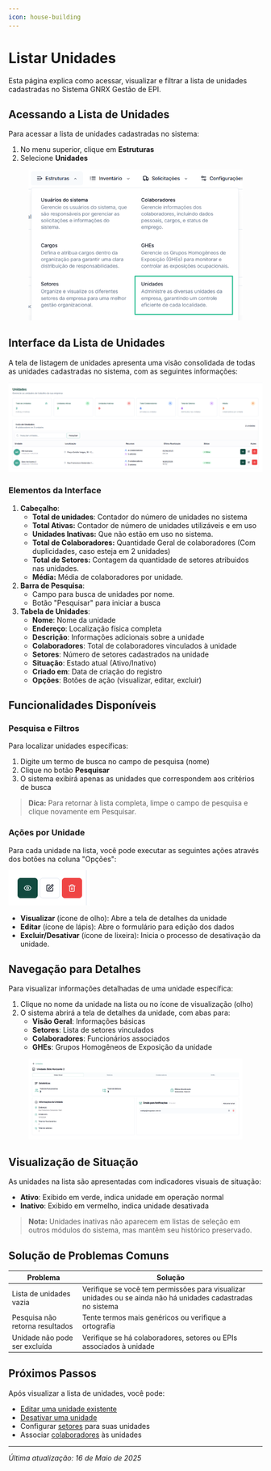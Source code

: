 ```yaml
---
icon: house-building
---
```


# Listar Unidades

Esta página explica como acessar, visualizar e filtrar a lista de unidades cadastradas no Sistema GNRX Gestão de EPI.

## Acessando a Lista de Unidades

Para acessar a lista de unidades cadastradas no sistema:

1. No menu superior, clique em **Estruturas**
2. Selecione **Unidades**

<figure><img src="../../.gitbook/assets/image (6) (1) (1).png" alt=""><figcaption></figcaption></figure>

## Interface da Lista de Unidades

A tela de listagem de unidades apresenta uma visão consolidada de todas as unidades cadastradas no sistema, com as seguintes informações:

![Lista de Unidades](<../../.gitbook/assets/image (5) (1) (1).png>)

### Elementos da Interface

1. **Cabeçalho**:
   * **Total de unidades**: Contador do número de unidades no sistema
   * **Total Ativas:** Contador de número de unidades utilizáveis e em uso
   * **Unidades Inativas:** Que não estão em uso no sistema.
   * **Total de Colaboradores:** Quantidade Geral de colaboradores (Com duplicidades, caso esteja em 2 unidades)
   * **Total de Setores:** Contagem da quantidade de setores atribuidos nas unidades.
   * **Média:** Média de colaboradores por unidade.
2. **Barra de Pesquisa**:
   * Campo para busca de unidades por nome.
   * Botão "Pesquisar" para iniciar a busca
3. **Tabela de Unidades**:
   * **Nome**: Nome da unidade
   * **Endereço**: Localização física completa
   * **Descrição**: Informações adicionais sobre a unidade
   * **Colaboradores**: Total de colaboradores vinculados à unidade
   * **Setores**: Número de setores cadastrados na unidade
   * **Situação**: Estado atual (Ativo/Inativo)
   * **Criado em**: Data de criação do registro
   * **Opções**: Botões de ação (visualizar, editar, excluir)

## Funcionalidades Disponíveis

### Pesquisa e Filtros

Para localizar unidades específicas:

1. Digite um termo de busca no campo de pesquisa (nome)
2. Clique no botão **Pesquisar**
3. O sistema exibirá apenas as unidades que correspondem aos critérios de busca

> **Dica:** Para retornar à lista completa, limpe o campo de pesquisa e clique novamente em Pesquisar.

### Ações por Unidade

Para cada unidade na lista, você pode executar as seguintes ações através dos botões na coluna "Opções":

![Botões de Ação](<../../.gitbook/assets/image (7) (1) (1).png>)

* **Visualizar** (ícone de olho): Abre a tela de detalhes da unidade
* **Editar** (ícone de lápis): Abre o formulário para edição dos dados
* **Excluir/Desativar** (ícone de lixeira): Inicia o processo de desativação da unidade.

## Navegação para Detalhes

Para visualizar informações detalhadas de uma unidade específica:

1. Clique no nome da unidade na lista ou no ícone de visualização (olho)
2. O sistema abrirá a tela de detalhes da unidade, com abas para:
   * **Visão Geral**: Informações básicas
   * **Setores**: Lista de setores vinculados
   * **Colaboradores**: Funcionários associados
   * **GHEs**: Grupos Homogêneos de Exposição da unidade

<figure><img src="../../.gitbook/assets/image (9) (1) (1).png" alt=""><figcaption></figcaption></figure>



## Visualização de Situação

As unidades na lista são apresentadas com indicadores visuais de situação:

* **Ativo**: Exibido em verde, indica unidade em operação normal
* **Inativo**: Exibido em vermelho, indica unidade desativada

> **Nota:** Unidades inativas não aparecem em listas de seleção em outros módulos do sistema, mas mantêm seu histórico preservado.

## Solução de Problemas Comuns

| Problema                        | Solução                                                                                                      |
| ------------------------------- | ------------------------------------------------------------------------------------------------------------ |
| Lista de unidades vazia         | Verifique se você tem permissões para visualizar unidades ou se ainda não há unidades cadastradas no sistema |
| Pesquisa não retorna resultados | Tente termos mais genéricos ou verifique a ortografia                                                        |
| Unidade não pode ser excluída   | Verifique se há colaboradores, setores ou EPIs associados à unidade                                          |

## Próximos Passos

Após visualizar a lista de unidades, você pode:

* [Editar uma unidade existente](editar-unidade.md)
* [Desativar uma unidade](desativar-unidade.md)
* Configurar [setores](../setores/) para suas unidades
* Associar [colaboradores](../colaboradores/) às unidades

***

_Última atualização: 16 de Maio de 2025_

